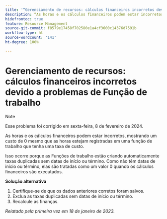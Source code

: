 ```yaml
---
title: '“Gerenciamento de recursos: cálculos financeiros incorretos devido a problemas de Função de trabalho”'
description: “As horas e os cálculos financeiros podem estar incorretos, mostrando um custo de 0 mesmo que as horas estejam registradas em uma função de trabalho que tenha uma taxa de custo.”
hidefromtoc: true
feature: Resource Management
source-git-commit: f8579e17458f702580e1a4cf3600c14376d7591b
workflow-type: ht
source-wordcount: '141'
ht-degree: 100%

---
```



# Gerenciamento de recursos: cálculos financeiros incorretos devido a problemas de Função de trabalho

>[!NOTE]
>
>Esse problema foi corrigido em sexta-feira, 8 de fevereiro de 2024.

As horas e os cálculos financeiros podem estar incorretos, mostrando um custo de 0 mesmo que as horas estejam registradas em uma função de trabalho que tenha uma taxa de custo.

Isso ocorre porque as Funções de trabalho estão criando automaticamente taxas duplicadas sem datas de início ou término. Como não têm datas de início ou término, elas são tratadas como um valor 0 quando os cálculos financeiros são executados.

**Solução alternativa**

1. Certifique-se de que os dados anteriores corretos foram salvos.
1. Exclua as taxas duplicadas sem datas de início ou término.
1. Recalcule as finanças.

_Relatado pela primeira vez em 18 de janeiro de 2023._
